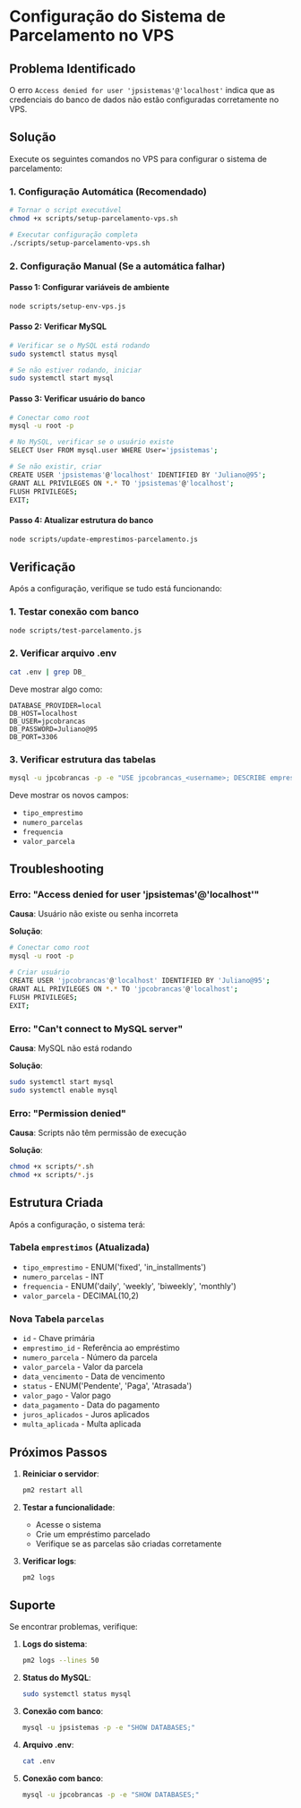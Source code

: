 # Configuração do Sistema de Parcelamento no VPS

## Problema Identificado

O erro `Access denied for user 'jpsistemas'@'localhost'` indica que as credenciais do banco de dados não estão configuradas corretamente no VPS.

## Solução

Execute os seguintes comandos no VPS para configurar o sistema de parcelamento:

### 1. Configuração Automática (Recomendado)

```bash
# Tornar o script executável
chmod +x scripts/setup-parcelamento-vps.sh

# Executar configuração completa
./scripts/setup-parcelamento-vps.sh
```

### 2. Configuração Manual (Se a automática falhar)

#### Passo 1: Configurar variáveis de ambiente
```bash
node scripts/setup-env-vps.js
```

#### Passo 2: Verificar MySQL
```bash
# Verificar se o MySQL está rodando
sudo systemctl status mysql

# Se não estiver rodando, iniciar
sudo systemctl start mysql
```

#### Passo 3: Verificar usuário do banco
```bash
# Conectar como root
mysql -u root -p

# No MySQL, verificar se o usuário existe
SELECT User FROM mysql.user WHERE User='jpsistemas';

# Se não existir, criar
CREATE USER 'jpsistemas'@'localhost' IDENTIFIED BY 'Juliano@95';
GRANT ALL PRIVILEGES ON *.* TO 'jpsistemas'@'localhost';
FLUSH PRIVILEGES;
EXIT;
```

#### Passo 4: Atualizar estrutura do banco
```bash
node scripts/update-emprestimos-parcelamento.js
```

## Verificação

Após a configuração, verifique se tudo está funcionando:

### 1. Testar conexão com banco
```bash
node scripts/test-parcelamento.js
```

### 2. Verificar arquivo .env
```bash
cat .env | grep DB_
```

Deve mostrar algo como:
```
DATABASE_PROVIDER=local
DB_HOST=localhost
DB_USER=jpcobrancas
DB_PASSWORD=Juliano@95
DB_PORT=3306
```

### 3. Verificar estrutura das tabelas
```bash
mysql -u jpcobrancas -p -e "USE jpcobrancas_<username>; DESCRIBE emprestimos;"
```

Deve mostrar os novos campos:
- `tipo_emprestimo`
- `numero_parcelas`
- `frequencia`
- `valor_parcela`

## Troubleshooting

### Erro: "Access denied for user 'jpsistemas'@'localhost'"

**Causa**: Usuário não existe ou senha incorreta

**Solução**:
```bash
# Conectar como root
mysql -u root -p

# Criar usuário
CREATE USER 'jpcobrancas'@'localhost' IDENTIFIED BY 'Juliano@95';
GRANT ALL PRIVILEGES ON *.* TO 'jpcobrancas'@'localhost';
FLUSH PRIVILEGES;
EXIT;
```

### Erro: "Can't connect to MySQL server"

**Causa**: MySQL não está rodando

**Solução**:
```bash
sudo systemctl start mysql
sudo systemctl enable mysql
```

### Erro: "Permission denied"

**Causa**: Scripts não têm permissão de execução

**Solução**:
```bash
chmod +x scripts/*.sh
chmod +x scripts/*.js
```

## Estrutura Criada

Após a configuração, o sistema terá:

### Tabela `emprestimos` (Atualizada)
- `tipo_emprestimo` - ENUM('fixed', 'in_installments')
- `numero_parcelas` - INT
- `frequencia` - ENUM('daily', 'weekly', 'biweekly', 'monthly')
- `valor_parcela` - DECIMAL(10,2)

### Nova Tabela `parcelas`
- `id` - Chave primária
- `emprestimo_id` - Referência ao empréstimo
- `numero_parcela` - Número da parcela
- `valor_parcela` - Valor da parcela
- `data_vencimento` - Data de vencimento
- `status` - ENUM('Pendente', 'Paga', 'Atrasada')
- `valor_pago` - Valor pago
- `data_pagamento` - Data do pagamento
- `juros_aplicados` - Juros aplicados
- `multa_aplicada` - Multa aplicada

## Próximos Passos

1. **Reiniciar o servidor**:
   ```bash
   pm2 restart all
   ```

2. **Testar a funcionalidade**:
   - Acesse o sistema
   - Crie um empréstimo parcelado
   - Verifique se as parcelas são criadas corretamente

3. **Verificar logs**:
   ```bash
   pm2 logs
   ```

## Suporte

Se encontrar problemas, verifique:

1. **Logs do sistema**:
   ```bash
   pm2 logs --lines 50
   ```

2. **Status do MySQL**:
   ```bash
   sudo systemctl status mysql
   ```

3. **Conexão com banco**:
   ```bash
   mysql -u jpsistemas -p -e "SHOW DATABASES;"
   ```

4. **Arquivo .env**:
   ```bash
   cat .env
   ```

5. **Conexão com banco**:
   ```bash
   mysql -u jpcobrancas -p -e "SHOW DATABASES;"
   ``` 